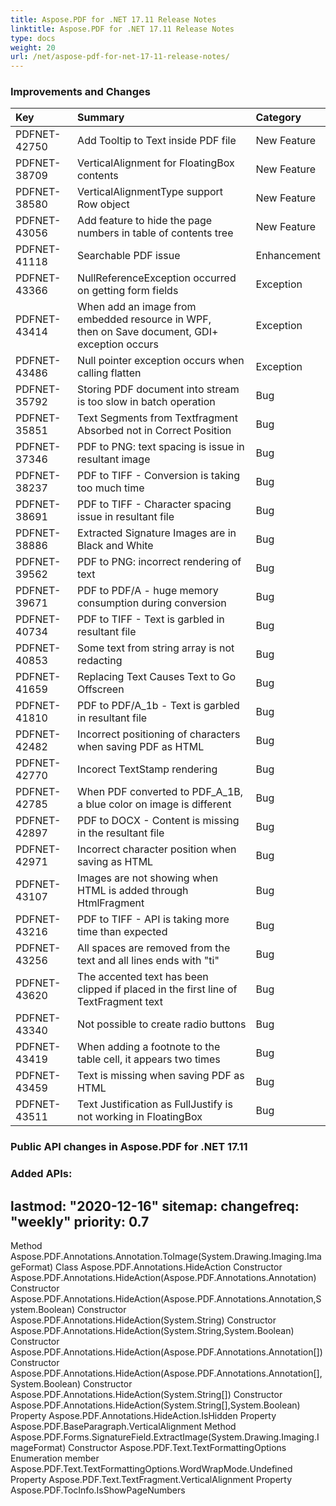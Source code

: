 ```yaml
---
title: Aspose.PDF for .NET 17.11 Release Notes
linktitle: Aspose.PDF for .NET 17.11 Release Notes
type: docs
weight: 20
url: /net/aspose-pdf-for-net-17-11-release-notes/
---
```


### **Improvements and Changes**

|**Key**|**Summary**|**Category**|
| :- | :- | :- |
|PDFNET-42750|Add Tooltip to Text inside PDF file|New Feature|
|PDFNET-38709|VerticalAlignment for FloatingBox contents|New Feature|
|PDFNET-38580|VerticalAlignmentType support Row object|New Feature|
|PDFNET-43056|Add feature to hide the page numbers in table of contents tree|New Feature|
|PDFNET-41118|Searchable PDF issue|Enhancement|
|PDFNET-43366|NullReferenceException occurred on getting form fields|Exception|
|PDFNET-43414|When add an image from embedded resource in WPF, <br>then on Save document, GDI+ exception occurs|Exception|
|PDFNET-43486|Null pointer exception occurs when calling flatten|Exception|
|PDFNET-35792|Storing PDF document into stream is too slow in batch operation|Bug|
|PDFNET-35851|Text Segments from Textfragment Absorbed not in Correct Position|Bug|
|PDFNET-37346|PDF to PNG: text spacing is issue in resultant image|Bug|
|PDFNET-38237|PDF to TIFF - Conversion is taking too much time|Bug|
|PDFNET-38691|PDF to TIFF - Character spacing issue in resultant file |Bug|
|PDFNET-38886|Extracted Signature Images are in Black and White |Bug|
|PDFNET-39562|PDF to PNG: incorrect rendering of text |Bug|
|PDFNET-39671|PDF to PDF/A - huge memory consumption during conversion|Bug|
|PDFNET-40734|PDF to TIFF - Text is garbled in resultant file|Bug|
|PDFNET-40853|Some text from string array is not redacting|Bug|
|PDFNET-41659|Replacing Text Causes Text to Go Offscreen|Bug|
|PDFNET-41810|PDF to PDF/A_1b - Text is garbled in resultant file|Bug|
|PDFNET-42482|Incorrect positioning of characters when saving PDF as HTML|Bug|
|PDFNET-42770|Incorect TextStamp rendering|Bug|
|PDFNET-42785|When PDF converted to PDF_A_1B, a blue color on image is different|Bug|
|PDFNET-42897|PDF to DOCX - Content is missing in the resultant file|Bug|
|PDFNET-42971|Incorrect character position when saving as HTML|Bug|
|PDFNET-43107|Images are not showing when HTML is added through HtmlFragment|Bug|
|PDFNET-43216|PDF to TIFF - API is taking more time than expected|Bug|
|PDFNET-43256|All spaces are removed from the text and all lines ends with "ti"|Bug|
|PDFNET-43620|The accented text has been clipped if placed in the first line of TextFragment text|Bug|
|PDFNET-43340|Not possible to create radio buttons|Bug|
|PDFNET-43419|When adding a footnote to the table cell, it appears two times|Bug|
|PDFNET-43459|Text is missing when saving PDF as HTML|Bug|
|PDFNET-43511|Text Justification as FullJustify is not working in FloatingBox|Bug|
### **Public API changes in Aspose.PDF for .NET 17.11**
### **Added APIs:**
lastmod: "2020-12-16"
sitemap:
    changefreq: "weekly"
    priority: 0.7
-----
Method Aspose.PDF.Annotations.Annotation.ToImage(System.Drawing.Imaging.ImageFormat)
Class Aspose.PDF.Annotations.HideAction
Constructor Aspose.PDF.Annotations.HideAction(Aspose.PDF.Annotations.Annotation)
Constructor Aspose.PDF.Annotations.HideAction(Aspose.PDF.Annotations.Annotation,System.Boolean)
Constructor Aspose.PDF.Annotations.HideAction(System.String)
Constructor Aspose.PDF.Annotations.HideAction(System.String,System.Boolean)
Constructor Aspose.PDF.Annotations.HideAction(Aspose.PDF.Annotations.Annotation[])
Constructor Aspose.PDF.Annotations.HideAction(Aspose.PDF.Annotations.Annotation[],System.Boolean)
Constructor Aspose.PDF.Annotations.HideAction(System.String[])
Constructor Aspose.PDF.Annotations.HideAction(System.String[],System.Boolean)
Property Aspose.PDF.Annotations.HideAction.IsHidden
Property Aspose.PDF.BaseParagraph.VerticalAlignment
Method Aspose.PDF.Forms.SignatureField.ExtractImage(System.Drawing.Imaging.ImageFormat)
Constructor Aspose.PDF.Text.TextFormattingOptions
Enumeration member Aspose.PDF.Text.TextFormattingOptions.WordWrapMode.Undefined
Property Aspose.PDF.Text.TextFragment.VerticalAlignment
Property Aspose.PDF.TocInfo.IsShowPageNumbers
